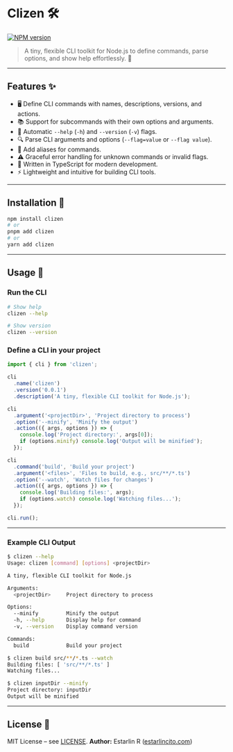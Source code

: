 # Clizen 🛠️

[![NPM version](https://img.shields.io/npm/v/clizen.svg?style=flat)](https://npmjs.org/package/clizen)

> A tiny, flexible CLI toolkit for Node.js to define commands, parse options, and show help effortlessly. 🚀

---

## Features ✨

- 🖥️ Define CLI commands with names, descriptions, versions, and actions.
- 📚 Support for subcommands with their own options and arguments.
- 📖 Automatic `--help` (`-h`) and `--version` (`-v`) flags.
- 🔍 Parse CLI arguments and options (`--flag=value` or `--flag value`).
- 🔗 Add aliases for commands.
- ⚠️ Graceful error handling for unknown commands or invalid flags.
- 🧩 Written in TypeScript for modern development.
- ⚡ Lightweight and intuitive for building CLI tools.

---

## Installation 📲

```bash
npm install clizen
# or
pnpm add clizen
# or
yarn add clizen
```

---

## Usage 🎉

### Run the CLI

```bash
# Show help
clizen --help

# Show version
clizen --version
```

### Define a CLI in your project

```ts
import { cli } from 'clizen';

cli
  .name('clizen')
  .version('0.0.1')
  .description('A tiny, flexible CLI toolkit for Node.js');

cli
  .argument('<projectDir>', 'Project directory to process')
  .option('--minify', 'Minify the output')
  .action(({ args, options }) => {
    console.log('Project directory:', args[0]);
    if (options.minify) console.log('Output will be minified');
  });

cli
  .command('build', 'Build your project')
  .argument('<files>', 'Files to build, e.g., src/**/*.ts')
  .option('--watch', 'Watch files for changes')
  .action(({ args, options }) => {
    console.log('Building files:', args);
    if (options.watch) console.log('Watching files...');
  });

cli.run();
```

---

### Example CLI Output

```bash
$ clizen --help
Usage: clizen [command] [options] <projectDir>

A tiny, flexible CLI toolkit for Node.js

Arguments:
  <projectDir>     Project directory to process

Options:
  --minify         Minify the output
  -h, --help       Display help for command
  -v, --version    Display command version

Commands:
  build            Build your project
```

```bash
$ clizen build src/**/*.ts --watch
Building files: [ 'src/**/*.ts' ]
Watching files...
```

```bash
$ clizen inputDir --minify
Project directory: inputDir
Output will be minified
```

---

## License 📄

MIT License – see [LICENSE](LICENSE).
**Author:** Estarlin R ([estarlincito.com](https://estarlincito.com))
